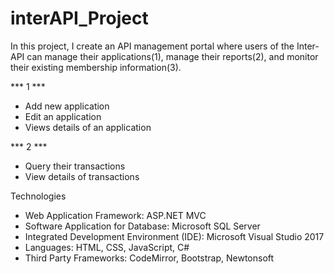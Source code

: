 # interAPI_Project

In this project, I create an API management portal where users of the Inter-API can manage their applications(1), manage their reports(2),
and monitor their existing membership information(3).

*** 1 ***
- Add new application
- Edit an application
- Views details of an application

*** 2 ***
- Query their transactions
- View details of transactions

Technologies
- Web Application Framework: ASP.NET MVC
- Software Application for Database: Microsoft SQL Server
- Integrated Development Environment (IDE): Microsoft Visual Studio 2017
- Languages: HTML, CSS, JavaScript, C#
- Third Party Frameworks: CodeMirror, Bootstrap, Newtonsoft

